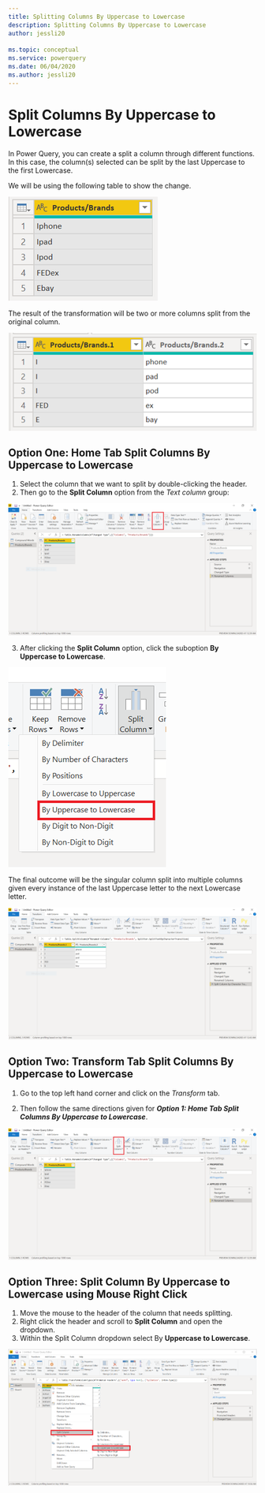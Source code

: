 ```yaml
---
title: Splitting Columns By Uppercase to Lowercase
description: Splitting Columns By Uppercase to Lowercase
author: jessli20

ms.topic: conceptual
ms.service: powerquery
ms.date: 06/04/2020
ms.author: jessli20
---
```


# Split Columns By Uppercase to Lowercase

In Power Query, you can create a split a column through different functions.
In this case, the column(s) selected can be split by the last Uppercase to the first Lowercase.

We will be using the following table to show the change.

![Before](images/splitColumnsBeforeTableUL.PNG)

The result of the transformation will be two or more columns split from the original column.

![After](images/splitColumnsAfterTableUL.PNG)

## Option One: Home Tab Split Columns By Uppercase to Lowercase 

1. Select the column that we want to split by double-clicking the header.
2. Then go to the **Split Column** option from the *Text column* group:

![HomeTab](images/splitColumnsHomeTabUL.png)

3. After clicking the **Split Column** option, click the suboption **By Uppercase to Lowercase**.

![Split Column Dropdown](images/splitColumnsDropdownUL.PNG)

The final outcome will be the singular column split into multiple columns given every instance of the last Uppercase letter to the next Lowercase letter.

![Split Column Dropdown](images/splitColumnsAfterFunctionUL.PNG)

## Option Two: Transform Tab Split Columns By Uppercase to Lowercase 

1. Go to the top left hand corner and click on the *Transform* tab.

2. Then follow the same directions given for ***Option 1: Home Tab Split Columns By Uppercase to Lowercase***.

![HomeTab](images/splitColumnsTransformTabUL.PNG)


## Option Three: Split Column By Uppercase to Lowercase using Mouse Right Click

1. Move the mouse to the header of the column that needs splitting.
2. Right click the header and scroll to **Split Column** and open the dropdown.
3. Within the Split Column dropdown select By **Uppercase to Lowercase**.

![HomeTab](images/splitColumnsRightClickUL.PNG)
